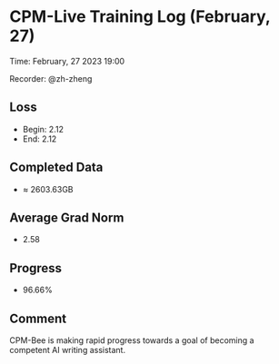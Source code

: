 
# CPM-Live Training Log (February, 27)

Time: February, 27 2023 19:00

Recorder: @zh-zheng

## Loss
- Begin: 2.12
- End: 2.12
	
## Completed Data
- $\approx$ 2603.63GB

## Average Grad Norm
- 2.58

## Progress
- 96.66%

## Comment

CPM-Bee is making rapid progress towards a goal of becoming a competent AI writing assistant.
